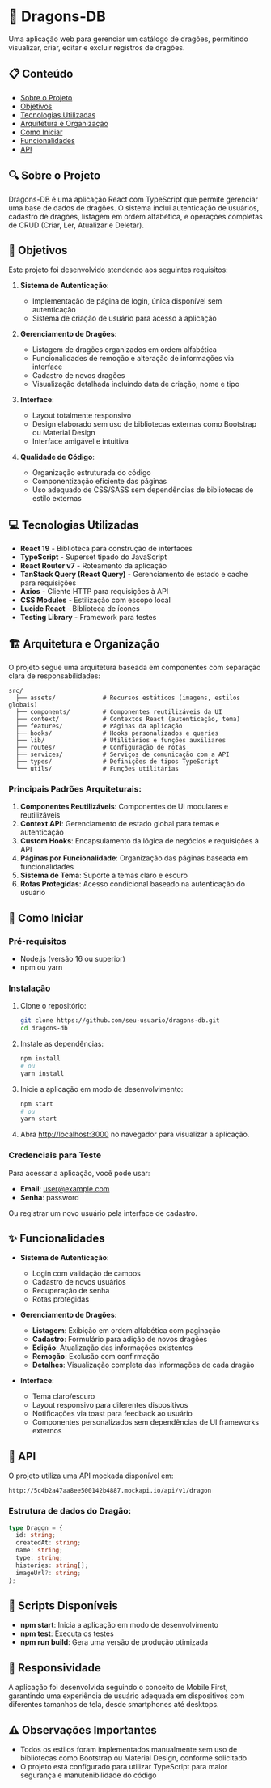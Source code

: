 # 🐉 Dragons-DB

Uma aplicação web para gerenciar um catálogo de dragões, permitindo visualizar, criar, editar e excluir registros de dragões.

## 📋 Conteúdo

- [Sobre o Projeto](#sobre-o-projeto)
- [Objetivos](#objetivos)
- [Tecnologias Utilizadas](#tecnologias-utilizadas)
- [Arquitetura e Organização](#arquitetura-e-organização)
- [Como Iniciar](#como-iniciar)
- [Funcionalidades](#funcionalidades)
- [API](#api)

## 🔍 Sobre o Projeto

Dragons-DB é uma aplicação React com TypeScript que permite gerenciar uma base de dados de dragões. O sistema inclui autenticação de usuários, cadastro de dragões, listagem em ordem alfabética, e operações completas de CRUD (Criar, Ler, Atualizar e Deletar).

## 🎯 Objetivos

Este projeto foi desenvolvido atendendo aos seguintes requisitos:

1. **Sistema de Autenticação**:
   - Implementação de página de login, única disponível sem autenticação
   - Sistema de criação de usuário para acesso à aplicação

2. **Gerenciamento de Dragões**:
   - Listagem de dragões organizados em ordem alfabética
   - Funcionalidades de remoção e alteração de informações via interface
   - Cadastro de novos dragões
   - Visualização detalhada incluindo data de criação, nome e tipo

3. **Interface**:
   - Layout totalmente responsivo
   - Design elaborado sem uso de bibliotecas externas como Bootstrap ou Material Design
   - Interface amigável e intuitiva

4. **Qualidade de Código**:
   - Organização estruturada do código
   - Componentização eficiente das páginas
   - Uso adequado de CSS/SASS sem dependências de bibliotecas de estilo externas

## 💻 Tecnologias Utilizadas

- **React 19** - Biblioteca para construção de interfaces
- **TypeScript** - Superset tipado do JavaScript
- **React Router v7** - Roteamento da aplicação
- **TanStack Query (React Query)** - Gerenciamento de estado e cache para requisições
- **Axios** - Cliente HTTP para requisições à API
- **CSS Modules** - Estilização com escopo local
- **Lucide React** - Biblioteca de ícones
- **Testing Library** - Framework para testes

## 🏗️ Arquitetura e Organização

O projeto segue uma arquitetura baseada em componentes com separação clara de responsabilidades:

```
src/
  ├── assets/             # Recursos estáticos (imagens, estilos globais)
  ├── components/         # Componentes reutilizáveis da UI
  ├── context/            # Contextos React (autenticação, tema)
  ├── features/           # Páginas da aplicação
  ├── hooks/              # Hooks personalizados e queries
  ├── lib/                # Utilitários e funções auxiliares
  ├── routes/             # Configuração de rotas
  ├── services/           # Serviços de comunicação com a API
  ├── types/              # Definições de tipos TypeScript
  └── utils/              # Funções utilitárias
```

### Principais Padrões Arquiteturais:

1. **Componentes Reutilizáveis**: Componentes de UI modulares e reutilizáveis
2. **Context API**: Gerenciamento de estado global para temas e autenticação
3. **Custom Hooks**: Encapsulamento da lógica de negócios e requisições à API
4. **Páginas por Funcionalidade**: Organização das páginas baseada em funcionalidades
5. **Sistema de Tema**: Suporte a temas claro e escuro
6. **Rotas Protegidas**: Acesso condicional baseado na autenticação do usuário

## 🚀 Como Iniciar

### Pré-requisitos

- Node.js (versão 16 ou superior)
- npm ou yarn

### Instalação

1. Clone o repositório:
   ```bash
   git clone https://github.com/seu-usuario/dragons-db.git
   cd dragons-db
   ```

2. Instale as dependências:
   ```bash
   npm install
   # ou
   yarn install
   ```

3. Inicie a aplicação em modo de desenvolvimento:
   ```bash
   npm start
   # ou
   yarn start
   ```

4. Abra [http://localhost:3000](http://localhost:3000) no navegador para visualizar a aplicação.

### Credenciais para Teste

Para acessar a aplicação, você pode usar:
- **Email**: user@example.com
- **Senha**: password

Ou registrar um novo usuário pela interface de cadastro.

## ✨ Funcionalidades

- **Sistema de Autenticação**:
  - Login com validação de campos
  - Cadastro de novos usuários
  - Recuperação de senha
  - Rotas protegidas

- **Gerenciamento de Dragões**:
  - **Listagem**: Exibição em ordem alfabética com paginação
  - **Cadastro**: Formulário para adição de novos dragões
  - **Edição**: Atualização das informações existentes
  - **Remoção**: Exclusão com confirmação
  - **Detalhes**: Visualização completa das informações de cada dragão

- **Interface**:
  - Tema claro/escuro
  - Layout responsivo para diferentes dispositivos
  - Notificações via toast para feedback ao usuário
  - Componentes personalizados sem dependências de UI frameworks externos

## 🔌 API

O projeto utiliza uma API mockada disponível em:
```
http://5c4b2a47aa8ee500142b4887.mockapi.io/api/v1/dragon
```

### Estrutura de dados do Dragão:
```typescript
type Dragon = {
  id: string;
  createdAt: string;
  name: string;
  type: string;
  histories: string[];
  imageUrl?: string;
};
```

## 📄 Scripts Disponíveis

- **npm start**: Inicia a aplicação em modo de desenvolvimento
- **npm test**: Executa os testes
- **npm run build**: Gera uma versão de produção otimizada

## 📱 Responsividade

A aplicação foi desenvolvida seguindo o conceito de Mobile First, garantindo uma experiência de usuário adequada em dispositivos com diferentes tamanhos de tela, desde smartphones até desktops.

## ⚠️ Observações Importantes

- Todos os estilos foram implementados manualmente sem uso de bibliotecas como Bootstrap ou Material Design, conforme solicitado
- O projeto está configurado para utilizar TypeScript para maior segurança e manutenibilidade do código
